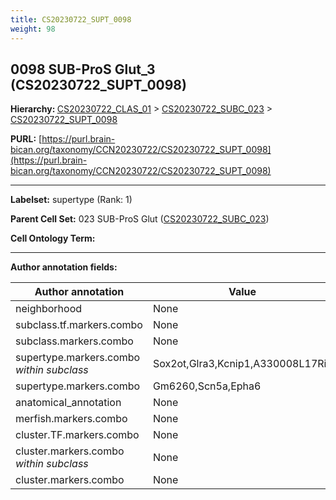 ```yaml
---
title: CS20230722_SUPT_0098
weight: 98
---
```

## 0098 SUB-ProS Glut_3 (CS20230722_SUPT_0098)
<b>Hierarchy: </b>
[CS20230722_CLAS_01](../CS20230722_CLAS_01) >
[CS20230722_SUBC_023](../CS20230722_SUBC_023) >
[CS20230722_SUPT_0098](../CS20230722_SUPT_0098)

**PURL:** [https://purl.brain-bican.org/taxonomy/CCN20230722/CS20230722_SUPT_0098](https://purl.brain-bican.org/taxonomy/CCN20230722/CS20230722_SUPT_0098)

---


**Labelset:** supertype (Rank: 1)

**Parent Cell Set:** 023 SUB-ProS Glut ([CS20230722_SUBC_023](../CS20230722_SUBC_023))



**Cell Ontology Term:** 

[MARKER GENES.]: #


---

[TRANSFERRED ANNOTATIONS.]: #


[AUTHOR ANNOTATION FIELDS.]: #


**Author annotation fields:**

| Author annotation | Value |
|-------------------|-------|
|neighborhood|None|
|subclass.tf.markers.combo|None|
|subclass.markers.combo|None|
|supertype.markers.combo _within subclass_|Sox2ot,Glra3,Kcnip1,A330008L17Rik|
|supertype.markers.combo|Gm6260,Scn5a,Epha6|
|anatomical_annotation|None|
|merfish.markers.combo|None|
|cluster.TF.markers.combo|None|
|cluster.markers.combo _within subclass_|None|
|cluster.markers.combo|None|
